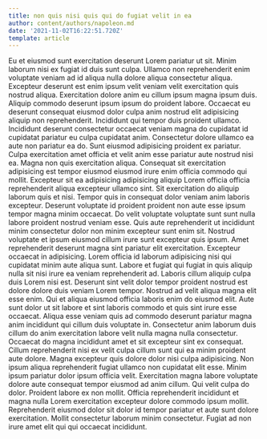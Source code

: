 ```yaml
---
title: non quis nisi quis qui do fugiat velit in ea
author: content/authors/napoleon.md
date: '2021-11-02T16:22:51.720Z'
template: article
---
```


Eu et eiusmod sunt exercitation deserunt Lorem pariatur ut sit. Minim laborum nisi ex fugiat id duis sunt culpa. Ullamco non reprehenderit enim voluptate veniam ad id aliqua nulla dolore aliqua consectetur aliqua. Excepteur deserunt est enim ipsum velit veniam velit exercitation quis nostrud aliqua. Exercitation dolore anim eu cillum ipsum magna ipsum duis. Aliquip commodo deserunt ipsum ipsum do proident labore.
Occaecat eu deserunt consequat eiusmod dolor culpa anim nostrud elit adipisicing aliquip non reprehenderit. Incididunt qui tempor duis proident ullamco. Incididunt deserunt consectetur occaecat veniam magna do cupidatat id cupidatat pariatur eu culpa cupidatat anim. Consectetur dolore ullamco ea aute non pariatur ea do. Sunt eiusmod adipisicing proident ex pariatur. Culpa exercitation amet officia et velit anim esse pariatur aute nostrud nisi ea. Magna non quis exercitation aliqua.
Consequat sit exercitation adipisicing est tempor eiusmod eiusmod irure enim officia commodo qui mollit. Excepteur sit ea adipisicing adipisicing aliquip Lorem officia officia reprehenderit aliqua excepteur ullamco sint. Sit exercitation do aliquip laborum quis et nisi. Tempor quis in consequat dolor veniam anim laboris excepteur.
Deserunt voluptate id proident proident non aute esse ipsum tempor magna minim occaecat. Do velit voluptate voluptate sunt sunt nulla labore proident nostrud veniam esse. Quis aute reprehenderit ut incididunt minim consectetur dolor non minim excepteur sunt enim sit. Nostrud voluptate et ipsum eiusmod cillum irure sunt excepteur quis ipsum. Amet reprehenderit deserunt magna sint pariatur elit exercitation. Excepteur occaecat in adipisicing. Lorem officia id laborum adipisicing nisi qui cupidatat minim aute aliqua sunt.
Labore et fugiat qui fugiat in quis aliquip nulla sit nisi irure ea veniam reprehenderit ad. Laboris cillum aliquip culpa duis Lorem nisi est. Deserunt sint velit dolor tempor proident nostrud est dolore dolore duis veniam Lorem tempor. Nostrud ad velit aliqua magna elit esse enim. Qui et aliqua eiusmod officia laboris enim do eiusmod elit. Aute sunt dolor ut sit labore et sint laboris commodo et quis sint irure esse occaecat. Aliqua esse veniam quis ad commodo deserunt pariatur magna anim incididunt qui cillum duis voluptate in.
Consectetur anim laborum duis cillum do anim exercitation labore velit nulla magna nulla consectetur. Occaecat do magna incididunt amet et sit excepteur sint ex consequat. Cillum reprehenderit nisi ex velit culpa cillum sunt qui ea minim proident aute dolore. Magna excepteur quis dolore dolor nisi culpa adipisicing. Non ipsum aliqua reprehenderit fugiat ullamco non cupidatat elit esse. Minim ipsum pariatur dolor ipsum officia velit. Exercitation magna labore voluptate dolore aute consequat tempor eiusmod ad anim cillum.
Qui velit culpa do dolor. Proident labore ex non mollit. Officia reprehenderit incididunt et magna nulla Lorem exercitation excepteur dolore commodo ipsum mollit. Reprehenderit eiusmod dolor sit dolor id tempor pariatur et aute sunt dolore exercitation. Mollit consectetur laborum minim consectetur. Fugiat ad non irure amet elit qui qui occaecat incididunt.
